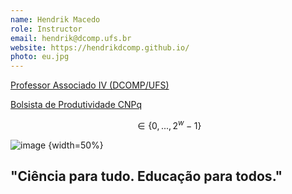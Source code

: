 ```yaml
---
name: Hendrik Macedo
role: Instructor
email: hendrik@dcomp.ufs.br
website: https://hendrikdcomp.github.io/
photo: eu.jpg
---
```

[Professor Associado IV (DCOMP/UFS)](https://www.sigaa.ufs.br/sigaa/public/docente/portal.jsf?siape=2527554)

[Bolsista de Produtividade CNPq](http://lattes.cnpq.br/7119477874134821)

$$\in \{0,...,2^{w}-1\}$$

![image](../assets/images/science.png) {width=50%}
## "Ciência para tudo. Educação para todos."

<!-- [Schedule an appointment](#){: .btn .btn-outline } -->
